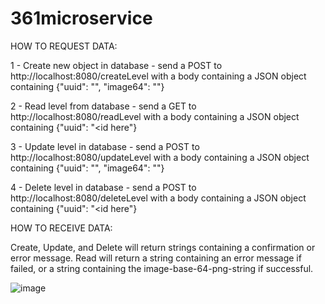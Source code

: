 # 361microservice

HOW TO REQUEST DATA:

1 - Create new object in database - send a POST to http://localhost:8080/createLevel with a body containing a JSON object containing {"uuid": "<id here>", "image64": "<image-base-64-png-string here>"}

2 - Read level from database - send a GET to http://localhost:8080/readLevel with a body containing a JSON object containing {"uuid": "<id here"}

3 - Update level in database - send a POST to http://localhost:8080/updateLevel with a body containing a JSON object containing {"uuid": "<id here>", "image64": "<image-base-64-png-string here>"}

4 - Delete level in database - send a POST to http://localhost:8080/deleteLevel with a body containing a JSON object containing {"uuid": "<id here"}


HOW TO RECEIVE DATA:

Create, Update, and Delete will return strings containing a confirmation or error message.
Read will return a string containing an error message if failed, or a string containing the image-base-64-png-string if successful.


![image](https://user-images.githubusercontent.com/10999477/218932289-26ddc0e2-ee59-456e-95eb-f24877287208.png)

